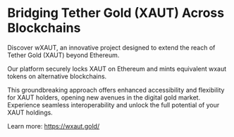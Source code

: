 # Bridging Tether Gold (XAUT) Across Blockchains

Discover wXAUT, an innovative project designed to extend the reach of Tether Gold (XAUT) beyond Ethereum. 

Our platform securely locks XAUT on Ethereum and mints equivalent wxaut tokens on alternative blockchains. 

This groundbreaking approach offers enhanced accessibility and flexibility for XAUT holders, opening new avenues in the digital gold market. Experience seamless interoperability and unlock the full potential of your XAUT holdings.

Learn more: https://wxaut.gold/
